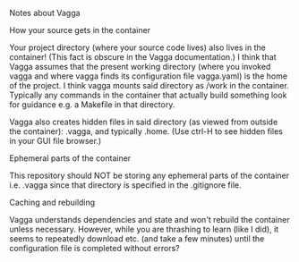 
Notes about Vagga


How your source gets in the container

Your project directory (where your source code lives) also lives in the container!  (This fact is obscure in the Vagga documentation.)  I think that Vagga assumes that the present working directory (where you invoked vagga and where vagga finds its configuration file vagga.yaml) is the home of the project.  I think vagga mounts said directory as /work in the container.  Typically any commands in the container that actually build something look for guidance e.g. a Makefile in that directory.

Vagga also creates hidden files in said directory (as viewed from outside the container):  .vagga, and typically .home.  (Use ctrl-H to see hidden files in your GUI file browser.)


Ephemeral parts of the container

This repository should NOT be storing any ephemeral parts of the container i.e. .vagga since that directory is specified in the .gitignore file.



Caching and rebuilding

Vagga understands dependencies and state and won't rebuild the container unless necessary.  However, while you are thrashing to learn (like I did), it seems to repeatedly download etc. (and take a few minutes) until the configuration file is completed without errors?
